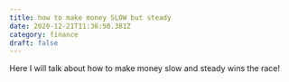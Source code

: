```yaml
---
title: how to make money SLOW but steady
date: 2020-12-21T11:36:50.381Z
category: finance
draft: false
---
```

Here I will talk about how to make money slow and steady wins the race!